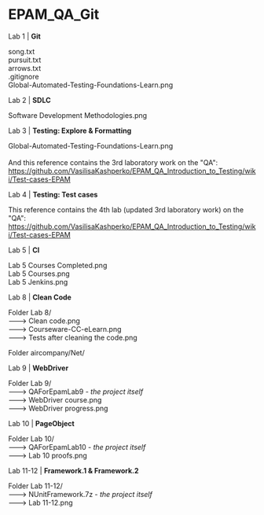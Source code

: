 # EPAM_QA_Git

Lab 1 | <b> Git </b>

song.txt <br>
pursuit.txt <br>
arrows.txt <br>
.gitignore <br>
Global-Automated-Testing-Foundations-Learn.png

Lab 2 | <b> SDLC </b>

Software Development Methodologies.png

Lab 3 | <b> Testing: Explore & Formatting </b>

Global-Automated-Testing-Foundations-Learn.png <br> <br>
And this reference contains the 3rd laboratory work on the "QA": <br>
https://github.com/VasilisaKashperko/EPAM_QA_Introduction_to_Testing/wiki/Test-cases-EPAM

Lab 4 | <b> Testing: Test cases </b>

This reference contains the 4th lab (updated 3rd laboratory work) on the "QA": <br>
https://github.com/VasilisaKashperko/EPAM_QA_Introduction_to_Testing/wiki/Test-cases-EPAM

Lab 5 | <b> CI </b>

Lab 5 Courses Completed.png <br>
Lab 5 Courses.png <br>
Lab 5 Jenkins.png <br>

Lab 8 | <b> Clean Code </b>

Folder Lab 8/ <br>
---> Clean code.png <br>
---> Courseware-CC-eLearn.png <br>
---> Tests after cleaning the code.png <br>

Folder aircompany/Net/ <br>

Lab 9 | <b> WebDriver </b>

Folder Lab 9/ <br>
---> QAForEpamLab9 - <i> the project itself </i> <br>
---> WebDriver course.png <br>
---> WebDriver progress.png <br>

Lab 10 | <b> PageObject </b>

Folder Lab 10/ <br>
---> QAForEpamLab10 - <i> the project itself </i> </br>
---> Lab 10 proofs.png </br>

Lab 11-12 | <b> Framework.1 & Framework.2 </b>

Folder Lab 11-12/ </br>
---> NUnitFramework.7z - <i> the project itself </i> </br>
---> Lab 11-12.png </br>
